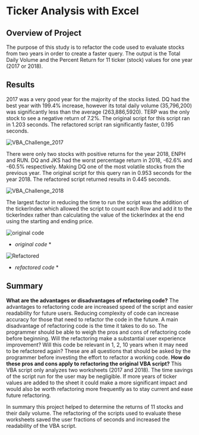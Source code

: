 # Ticker Analysis with Excel

## Overview of Project
The purpose of this study is to refactor the code used to evaluate stocks from two years in order to create a faster query.  The output is the Total Daily Volume and the Percent Return for 11 ticker (stock) values for one year (2017 or 2018).

## Results
2017 was a very good year for the majority of the stocks listed. DQ had the best year with 199.4% increase, however its total daily volume (35,796,200) was significantly less than the average (263,886,5920). TERP was the only stock to see a negative return of 7.2%.  The original script for this script ran in 1.203 seconds.  The refactored script ran significantly faster, 0.195 seconds.

![VBA_Challenge_2017](https://user-images.githubusercontent.com/91269696/148456407-24a1ef10-e3a7-48f0-885b-c9a69330b575.PNG)


There were only two stocks with positive returns for the year 2018, ENPH and RUN.  DQ and JKS had the worst percentage return in 2018, -62.6% and -60.5% respectively.  Making DQ one of the most volatile stocks from the previous year.  The original script for this query ran in 0.953 seconds for the year 2018.  The refactored script returned results in 0.445 seconds.

![VBA_Challenge_2018](https://user-images.githubusercontent.com/91269696/148456424-90f2c6d6-d435-4c06-97a2-ce54d9e95bb7.PNG)

The largest factor in reducing the time to run the script was the addition of the tickerIndex which allowed the script to count each Row and add it to the tickerIndex rather than calculating the value of the tickerIndex at the end using the starting and ending price.

![original code](https://user-images.githubusercontent.com/91269696/148458542-7aab62a5-d39f-4579-a204-fa727fdcf7be.PNG)
* *original code* *

![Refactored](https://user-images.githubusercontent.com/91269696/148458567-0d53fea1-f336-4743-83c9-e46f820f2b41.PNG)
* *refactored code* *

## Summary
**What are the advantages or disadvantages of refactoring code?**
    The advantages to refactoring code are increased speed of the script and easier readability for future users.  Reducing complexity of code can increase accuracy for those that need to refactor the code in the future.  A main disadvantage of refactoring code is the time it takes to do so.  The programmer should be able to weigh the pros and cons of refactoring code before beginning.  Will the refactoring make a substantial user experience improvement?  Will this code be relevant in 1, 2, 10 years when it may need to be refactored again?  These are all questions that should be asked by the programmer before investing the effort to refactor a working code.
**How do these pros and cons apply to refactoring the original VBA script?**
    This VBA script only analyzes two worksheets (2017 and 2018).  The time savings of the script run for the user may be negligible.  If more years of ticker values are added to the sheet it could make a more significant impact and would also be worth refactoring more frequently as to stay current and ease future refactoring.

In summary this project helped to determine the returns of 11 stocks and their daily volume.  The refactoring of the scripts used to evaluate these worksheets saved the user fractions of seconds and increased the readability of the VBA script.
